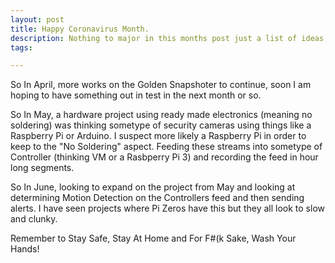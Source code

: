 ```yaml
---
layout: post
title: Happy Coronavirus Month.
description: Nothing to major in this months post just a list of ideas to keep us busy whilst Socially Isolating.
tags:

---
```


So In April, more works on the Golden Snapshoter to continue, soon I am hoping to have something out in test in the next month or so.
<br />

So In May, a hardware project using ready made electronics (meaning no soldering) was thinking sometype of security cameras using things like a Raspberry Pi or Arduino. I suspect more likely a Raspberry Pi in order to keep to the "No Soldering" aspect. Feeding these streams into sometype of Controller (thinking VM or a Rasbperry Pi 3) and recording the feed in hour long segments.
<br />

So In June, looking to expand on the project from May and looking at determining Motion Detection on the Controllers feed and then sending alerts. I have seen projects where Pi Zeros have this but they all look to slow and clunky.
<br />

Remember to Stay Safe, Stay At Home and For F#(k Sake, Wash Your Hands!
